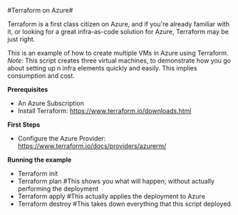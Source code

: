 #Terraform on Azure#

Terraform is a first class citizen on Azure, and if you're already familiar with it, or looking for a great infra-as-code solution for Azure, Terraform may be just right.

This is an example of how to create multiple VMs in Azure using Terraform. *Note:* This script creates three virtual machines, to demonstrate how you go about setting up n infra elements quickly and easily. This implies consumption and cost.

**Prerequisites**
- An Azure Subscription
- Install Terraform: https://www.terraform.io/downloads.html

**First Steps**
- Configure the Azure Provider: https://www.terraform.io/docs/providers/azurerm/

**Running the example**
- Terraform init
- Terraform plan #This shows you what will happen, without actually performing the deployment
- Terraform apply #This actually applies the deployment to Azure
- Terraform destroy #This takes down everything that this script deployed